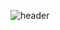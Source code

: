 ![header](https://capsule-render.vercel.app/api?type=slice&color=auto&height=300&section=header&text=Kim@mi@jin&fontSize=30)
